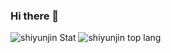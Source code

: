 ### Hi there 👋

<!--
**shiyunjin/shiyunjin** is a ✨ _special_ ✨ repository because its `README.md` (this file) appears on your GitHub profile.

Here are some ideas to get you started:

- 🔭 I’m currently working on ...
- 🌱 I’m currently learning ...
- 👯 I’m looking to collaborate on ...
- 🤔 I’m looking for help with ...
- 💬 Ask me about ...
- 📫 How to reach me: ...
- 😄 Pronouns: ...
- ⚡ Fun fact: ...
-->

![shiyunjin Stat](https://github-readme-stats-shiyunjin.vercel.app/api?theme=graywhite&count_private=true&username=shiyunjin&show_icons=true&include_all_commits=true)
![shiyunjin top lang](https://github-readme-stats.shiyunjin.vercel.app/api/top-langs/?theme=graywhite&count_private=true&username=shiyunjin&layout=compact)
